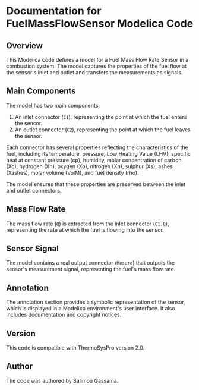 # Documentation for FuelMassFlowSensor Modelica Code

## Overview

This Modelica code defines a model for a Fuel Mass Flow Rate Sensor in a combustion system. The model captures the properties of the fuel flow at the sensor's inlet and outlet and transfers the measurements as signals.

## Main Components

The model has two main components:

1. An inlet connector (`C1`), representing the point at which the fuel enters the sensor.
2. An outlet connector (`C2`), representing the point at which the fuel leaves the sensor.

Each connector has several properties reflecting the characteristics of the fuel, including its temperature, pressure, Low Heating Value (LHV), specific heat at constant pressure (cp), humidity, molar concentration of carbon (Xc), hydrogen (Xh), oxygen (Xo), nitrogen (Xn), sulphur (Xs), ashes (Xashes), molar volume (VolM), and fuel density (rho).

The model ensures that these properties are preserved between the inlet and outlet connectors.

## Mass Flow Rate

The mass flow rate (`Q`) is extracted from the inlet connector (`C1.Q`), representing the rate at which the fuel is flowing into the sensor.

## Sensor Signal

The model contains a real output connector (`Mesure`) that outputs the sensor's measurement signal, representing the fuel's mass flow rate.

## Annotation

The annotation section provides a symbolic representation of the sensor, which is displayed in a Modelica environment's user interface. It also includes documentation and copyright notices.

## Version

This code is compatible with ThermoSysPro version 2.0. 

## Author

The code was authored by Salimou Gassama.